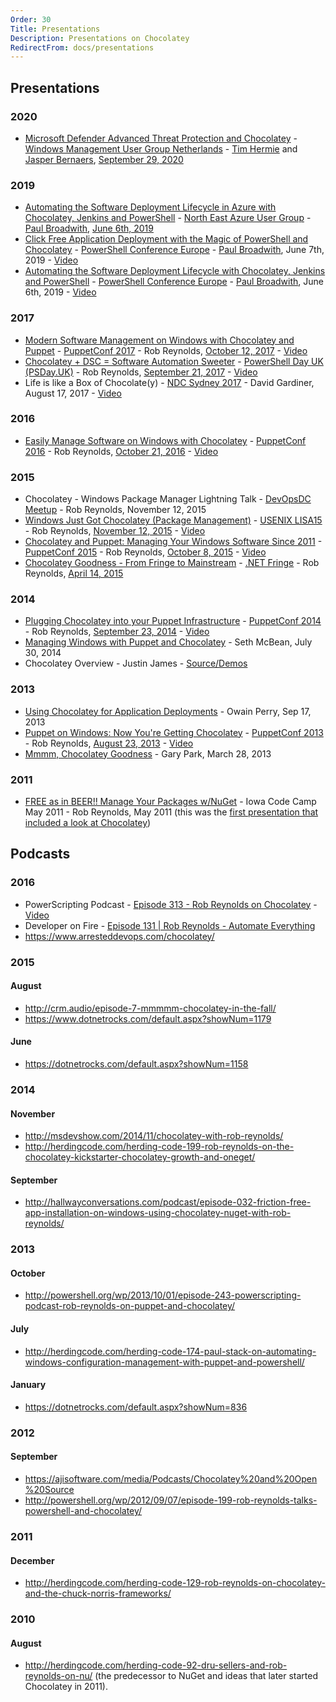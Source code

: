 ```yaml
---
Order: 30
Title: Presentations
Description: Presentations on Chocolatey
RedirectFrom: docs/presentations
---
```


## Presentations

### 2020

* [Microsoft Defender Advanced Threat Protection and Chocolatey](https://www.slideshare.net/slideshow/embed_code/key/GghOiJlFmVINOx) - [Windows Management User Group Netherlands](https://www.meetup.com/WMUG_NL/) - [Tim Hermie](https://www.cloud-boy.be) and [Jasper Bernaers](https://jasperbernaers.com/), [September 29, 2020](https://www.meetup.com/WMUG_NL/events/273266512/)

### 2019

* [Automating the Software Deployment Lifecycle in Azure with Chocolatey, Jenkins and PowerShell](https://blog.pauby.com/presentation/20190702-neaug/) - [North East Azure User Group](https://www.meetup.com/North-East-Azure-User-Group/) - [Paul Broadwith](https://pauby.com), [June 6th, 2019](https://www.meetup.com/North-East-Azure-User-Group/events/261825832/)
* [Click Free Application Deployment with the Magic of PowerShell and Chocolatey](https://blog.pauby.com/presentation/20190607-psconfeu/) - [PowerShell Conference Europe](https://psconf.eu/2019/) - [Paul Broadwith](https://pauby.com), June 7th, 2019 - [Video](https://www.youtube.com/watch?v=HAWRkWMnAus&list=PLfpfxDPYyd6KBiKwl2oopwG8ogAUtQ9nP)
* [Automating the Software Deployment Lifecycle with Chocolatey, Jenkins and PowerShell](https://blog.pauby.com/presentation/20190606-psconfeu/) - [PowerShell Conference Europe](https://psconf.eu/2019/) - [Paul Broadwith](https://pauby.com), June 6th, 2019 - [Video](https://www.youtube.com/watch?v=TvWl2VzGo5U&list=PLfpfxDPYyd6KBiKwl2oopwG8ogAUtQ9nP)

### 2017

* [Modern Software Management on Windows with Chocolatey and Puppet](https://www.slideshare.net/ferventcoder/modern-software-management-on-windows-with-chocolatey-and-puppet) - [PuppetConf 2017](https://puppetconf.com) - Rob Reynolds, [October 12, 2017](https://puppetconf17.sched.com/event/B4xQ) - [Video](https://www.youtube.com/watch?v=6gQtcoLaMI0)
* [Chocolatey + DSC = Software Automation Sweeter](https://www.slideshare.net/ferventcoder/chocolatey-dsc-software-automation-sweeter-powershell-day-uk/) - [PowerShell Day UK (PSDay.UK)](https://psday.uk/) - Rob Reynolds, [September 21, 2017](https://psday.uk/#1499890705418-efb95a0a-2abb) - [Video](https://www.youtube.com/watch?v=KZzn_TurdPI)
* Life is like a Box of Chocolate(y) - [NDC Sydney 2017](https://ndcsydney.com/) - David Gardiner, August 17, 2017 - [Video](https://www.youtube.com/watch?v=sq2mqeIG2I4)

### 2016

* [Easily Manage Software on Windows with Chocolatey](http://www.slideshare.net/ferventcoder/easily-manage-software-on-windows-with-chocolatey-puppetconf-2016) - [PuppetConf 2016](https://2016.puppetconf.com/) - Rob Reynolds, [October 21, 2016](http://sched.co/6fk5) - [Video](https://www.youtube.com/watch?v=K5jq35wezHI)

### 2015

* Chocolatey - Windows Package Manager Lightning Talk - [DevOpsDC Meetup](http://www.meetup.com/DevOpsDC/events/226003653/) - Rob Reynolds, November 12, 2015
* [Windows Just Got Chocolatey (Package Management)](http://www.slideshare.net/ferventcoder/windows-just-got-chocolatey-package-management-lisa15) - [USENIX LISA15](https://www.usenix.org/conference/lisa15) - Rob Reynolds, [November 12, 2015](https://www.usenix.org/conference/lisa15/conference-program/presentation/reynolds) - [Video](https://www.usenix.org/conference/lisa15/conference-program/presentation/reynolds)
* [Chocolatey and Puppet: Managing Your Windows Software Since 2011](http://www.slideshare.net/ferventcoder/chocolatey-and-puppet-managing-your-windows-software-since-2011) - [PuppetConf 2015](https://2015.puppetconf.com/) - Rob Reynolds, [October 8, 2015](http://sched.co/3hM1) - [Video](https://www.youtube.com/watch?v=NNM2H4GsWYA)
* [Chocolatey Goodness - From Fringe to Mainstream](http://www.slideshare.net/ferventcoder/chocolatey-goodness-from-fringe-to-mainstream-dotnetfringe) - [.NET Fringe](http://dotnetfringe.org/) - Rob Reynolds, [April 14, 2015](http://lanyrd.com/2015/dotnetfringe/sdkxkq/)

### 2014

* [Plugging Chocolatey into your Puppet Infrastructure](http://www.slideshare.net/ferventcoder/chocolatey-puppet-conf2014) - [PuppetConf 2014](http://2014.puppetconf.com/) - Rob Reynolds, [September 23, 2014](http://sched.co/1kHU71L) - [Video](https://www.youtube.com/watch?v=cZl_wKSciVk)
* [Managing Windows with Puppet and Chocolatey](http://www.slideshare.net/SethMcBean/managing-windows-with-puppet-and-chocolatey) - Seth McBean, July 30, 2014
* Chocolatey Overview - Justin James - [Source/Demos](https://github.com/digitaldrummerj/ChocolateyTalk)

### 2013

* [Using Chocolatey for Application Deployments](http://www.slideshare.net/perryofpeek/using-chocolatey-for-application-deployments) - Owain Perry, Sep 17, 2013
* [Puppet on Windows: Now You're Getting Chocolatey](http://www.slideshare.net/ferventcoder/puppet-on-windows-now-youre-getting-chocolatey-puppetconf2013) - [PuppetConf 2013](http://2013.puppetconf.com) - Rob Reynolds, [August 23, 2013](http://sched.co/11MpBOE) - [Video](https://www.youtube.com/watch?v=Im30wziOrBs)
* [Mmmm, Chocolatey Goodness](http://www.slideshare.net/gep13/mmmm-chocolatey-goodness) - Gary Park, March 28, 2013

### 2011

* [FREE as in BEER!! Manage Your Packages w/NuGet](http://dl.dropbox.com/u/9391884/NuGet.ppsx) - Iowa Code Camp May 2011 - Rob Reynolds, May 2011 (this was the [first presentation that included a look at Chocolatey](http://ferventcoder.com/robz/archive/2011/05/06/iowa-code-camp-presentations.aspx))

## Podcasts

### 2016

* PowerScripting Podcast - [Episode 313 - Rob Reynolds on Chocolatey](https://powershell.org/2016/05/11/episode-313-powerscripting-podcast-rob-reynolds-on-chocolatey/) - [Video](https://www.youtube.com/watch?v=pd5QEkXUeDI)
* Developer on Fire - [Episode 131 | Rob Reynolds - Automate Everything](http://developeronfire.com/episode-131-rob-reynolds-automate-everything)
* https://www.arresteddevops.com/chocolatey/

### 2015

#### August

* http://crm.audio/episode-7-mmmmm-chocolatey-in-the-fall/
* https://www.dotnetrocks.com/default.aspx?showNum=1179

#### June

* https://dotnetrocks.com/default.aspx?showNum=1158

### 2014

#### November

* http://msdevshow.com/2014/11/chocolatey-with-rob-reynolds/
* http://herdingcode.com/herding-code-199-rob-reynolds-on-the-chocolatey-kickstarter-chocolatey-growth-and-oneget/

#### September

* http://hallwayconversations.com/podcast/episode-032-friction-free-app-installation-on-windows-using-chocolatey-nuget-with-rob-reynolds/

### 2013

#### October

* http://powershell.org/wp/2013/10/01/episode-243-powerscripting-podcast-rob-reynolds-on-puppet-and-chocolatey/

#### July

* http://herdingcode.com/herding-code-174-paul-stack-on-automating-windows-configuration-management-with-puppet-and-powershell/

#### January

* https://dotnetrocks.com/default.aspx?showNum=836

### 2012

#### September

* https://ajisoftware.com/media/Podcasts/Chocolatey%20and%20Open%20Source
* http://powershell.org/wp/2012/09/07/episode-199-rob-reynolds-talks-powershell-and-chocolatey/

### 2011

#### December

* http://herdingcode.com/herding-code-129-rob-reynolds-on-chocolatey-and-the-chuck-norris-frameworks/

### 2010

#### August

* http://herdingcode.com/herding-code-92-dru-sellers-and-rob-reynolds-on-nu/ (the predecessor to NuGet and ideas that later started Chocolatey in 2011).
